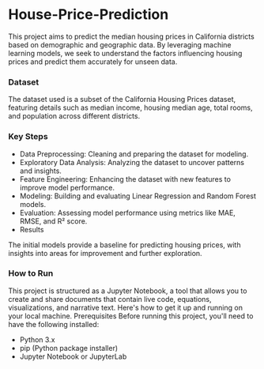 # House-Price-Prediction

This project aims to predict the median housing prices in California districts based on demographic and geographic data. By leveraging machine learning models, we seek to understand the factors influencing housing prices and predict them accurately for unseen data.

### Dataset

The dataset used is a subset of the California Housing Prices dataset, featuring details such as median income, housing median age, total rooms, and population across different districts.

### Key Steps

- Data Preprocessing: Cleaning and preparing the dataset for modeling.
- Exploratory Data Analysis: Analyzing the dataset to uncover patterns and insights.
- Feature Engineering: Enhancing the dataset with new features to improve model performance.
- Modeling: Building and evaluating Linear Regression and Random Forest models.
- Evaluation: Assessing model performance using metrics like MAE, RMSE, and R² score.
- Results

The initial models provide a baseline for predicting housing prices, with insights into areas for improvement and further exploration.

### How to Run

This project is structured as a Jupyter Notebook, a tool that allows you to create and share documents that contain live code, equations, visualizations, and narrative text. Here's how to get it up and running on your local machine.
Prerequisites
Before running this project, you'll need to have the following installed:
- Python 3.x
- pip (Python package installer)
- Jupyter Notebook or JupyterLab

